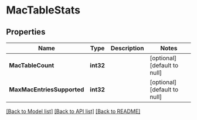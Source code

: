 # MacTableStats

## Properties
Name | Type | Description | Notes
------------ | ------------- | ------------- | -------------
**MacTableCount** | **int32** |  | [optional] [default to null]
**MaxMacEntriesSupported** | **int32** |  | [optional] [default to null]

[[Back to Model list]](../README.md#documentation-for-models) [[Back to API list]](../README.md#documentation-for-api-endpoints) [[Back to README]](../README.md)

